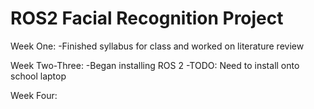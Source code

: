 # ROS2 Facial Recognition Project
Week One: 
  -Finished syllabus for class and worked on literature review
  
 Week Two-Three:
  -Began installing ROS 2 
    -TODO: Need to install onto school laptop
    
 Week Four: 
 
   
